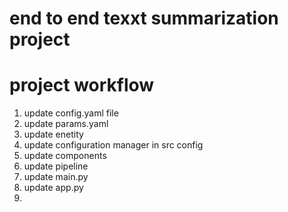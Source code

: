 # end to end texxt summarization project

# project workflow

1. update config.yaml file
2. update params.yaml
3. update enetity
4. update configuration manager in src config
5. update components 
6. update pipeline
7. update main.py
8. update app.py
9. 
